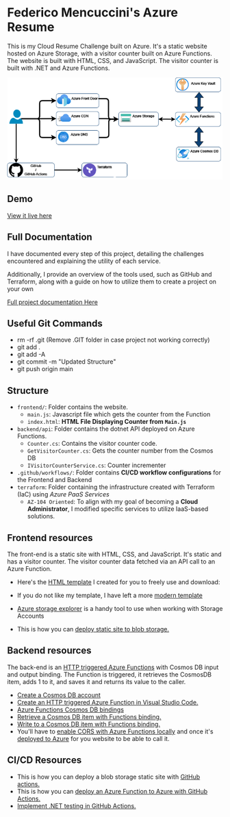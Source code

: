 # Federico Mencuccini's Azure Resume

This is my Cloud Resume Challenge built on Azure. It's a static website hosted on Azure Storage, with a visitor counter built on Azure Functions. The website is built with HTML, CSS, and JavaScript. The visitor counter is built with .NET and Azure Functions. 


![architecture](architecture.png)

## Demo

[View it live here](https://resumestoragefreddy.z13.web.core.windows.net/)

## Full Documentation

I have documented every step of this project, detailing the challenges encountered and explaining the utility of each service. 

Additionally, I provide an overview of the tools used, such as GitHub and Terraform, along with a guide on how to utilize them to create a project on your own

[Full project documentation Here](https://www.dropbox.com/home/Federico%20Mencuccini/Aplicaciones/Cloud%20Projects/Docx%20and%20Cloud%20Stuff/Documentations?select=ResumeAzure_Documentation.pdf)


## Useful Git Commands

 * rm -rf .git (Remove .GIT folder in case project not working correctly)
 * git add .
 * git add -A
 * git commit -m "Updated Structure"
 * git push origin main



## Structure

- `frontend/`: Folder contains the website.
    - `main.js`: Javascript file which gets the counter from the Function
    - `index.html`: **HTML File Displaying Counter from `Main.js`**
- `backend/api`: Folder contains the dotnet API deployed on Azure Functions.
    - `Counter.cs`: Contains the visitor counter code.
    - `GetVisitorCounter.cs`: Gets the counter number from the Cosmos DB
    - `IVisitorCounterService.cs`: Counter incrementer
- `.github/workflows/`: Folder contains **CI/CD workflow configurations** for the Frontend and Backend
- `terraform`: Folder containing the infrastructure created with Terraform (IaC) using *Azure PaaS Services*
    - `AZ-104 Oriented`: To align with my goal of becoming a **Cloud Administrator**, I modified specific services to utilize IaaS-based solutions.


## Frontend resources

The front-end is a static site with HTML, CSS, and JavaScript. It's static and has a visitor counter. The visitor counter data fetched via an API call to an Azure Function.

- Here's the [HTML template](https://shorturl.at/NxjRL) I created for you to freely use and download:

- If you do not like my template, I have left a more [modern template](https://www.styleshout.com/free-templates/ceevee/)

- [Azure storage explorer](https://azure.microsoft.com/en-us/features/storage-explorer/) is a handy tool to use when working with Storage Accounts

- This is how you can [deploy static site to blob storage.](https://docs.microsoft.com/en-us/azure/storage/blobs/storage-blob-static-website-host)


## Backend resources

The back-end is an [HTTP triggered Azure Functions](https://docs.microsoft.com/en-us/azure/azure-functions/functions-bindings-http-webhook-trigger?tabs=csharp) with Cosmos DB input and output binding. The Function is triggered, it retrieves the CosmosDB item, adds 1 to it, and saves it and returns its value to the caller.

- [Create a Cosmos DB account](https://docs.microsoft.com/en-us/azure/cosmos-db/create-cosmosdb-resources-portal)
- [Create an HTTP triggered Azure Function in Visual Studio Code.](https://docs.microsoft.com/azure/azure-functions/functions-develop-vs-code?tabs=csharp)
- [Azure Functions Cosmos DB bindings](https://docs.microsoft.com/en-us/azure/azure-functions/functions-bindings-cosmosdb-v2)
- [Retrieve a Cosmos DB item with Functions binding.](https://docs.microsoft.com/azure/azure-functions/functions-bindings-cosmosdb-v2-input?tabs=csharp)
- [Write to a Cosmos DB item with Functions binding.](https://docs.microsoft.com/azure/azure-functions/functions-bindings-cosmosdb-v2-output?tabs=csharp)
- You'll have to [enable CORS with Azure Functions locally](https://learn.microsoft.com/azure/azure-functions/functions-develop-local#local-settings-file) and once it's [deployed to Azure](https://docs.microsoft.com/azure/azure-functions/functions-how-to-use-azure-function-app-settings?tabs=portal#cors) for you website to be able to call it.


## CI/CD Resources

- This is how you can deploy a blob storage static site with [GitHub actions.](https://docs.microsoft.com/azure/storage/blobs/storage-blobs-static-site-github-actions)
- This is how you can [deploy an Azure Function to Azure with GitHub Actions.](https://github.com/marketplace/actions/azure-functions-action)
- [Implement .NET testing in GitHub Actions.](https://docs.github.com/en/actions/guides/building-and-testing-net)


